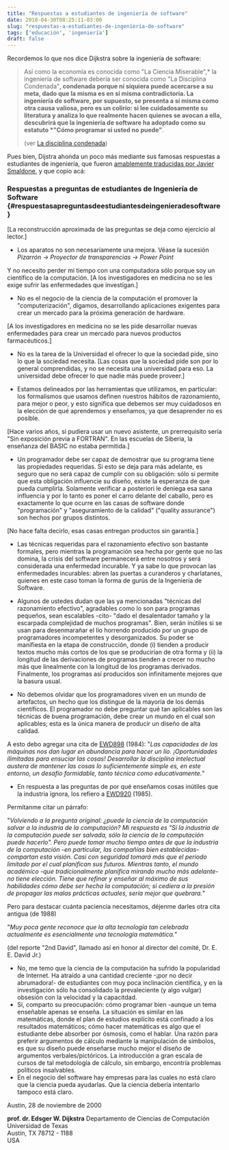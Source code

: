```yaml
---
title: "Respuestas a estudiantes de ingeniería de software"
date: 2010-04-30T08:25:11-03:00
slug: "respuestas-a-estudiantes-de-ingeniería-de-software"
tags: ['educación', 'ingeniería']
draft: false
---
```


Recordemos lo que nos dice Dijkstra sobre la ingeniería de software:

> Así como la economía es conocida como "La Ciencia Miserable",\* la
> ingeniería de software debería ser conocida como "La Disciplina
> Condenada"**, condenada porque ni siquiera puede acercarse a su meta,
> dado que la misma es en sí misma contradictoria. La ingeniería de
> software, por supuesto, se presenta a sí misma como otra causa
> valiosa, pero es un colirio: si lee cuidadosamente su literatura y
> analiza lo que realmente hacen quienes se avocan a ella, descubrirá
> que la ingeniería de software ha adoptado como su estatuto \*"Cómo
> programar si usted no puede"**.
>
> (ver [La disciplina
> condenada](/blog/2010/01/la-disciplina-condenada.html))

Pues bien, Dijstra ahonda un poco más mediante sus famosas respuestas a
estudiantes de ingeniería, que fueron [amablemente traducidas por Javier
Smaldone](http://blog.smaldone.com.ar/2006/12/24/citas-de-dijkstra/), y
que copio acá:

### Respuestas a preguntas de estudiantes de Ingeniería de Software {#respuestasapreguntasdeestudiantesdeingenieradesoftware}

[La reconstrucción aproximada de las preguntas se deja como ejercicio
al lector.]

-   Los aparatos no son necesariamente una mejora. Véase la sucesión
*Pizarrón -> Proyector de transparencias -> Power Point*

Y no necesito perder mi tiempo con una computadora sólo porque soy un
científico de la computación. [A los investigadores en medicina no se
les exige sufrir las enfermedades que investigan.] 

* No es el negocio
de la ciencia de la computación el promover la "computerización",
digamos, desarrollando aplicaciones exigentes para crear un mercado para
la próxima generación de hardware. 

[A los investigadores en medicina no
se les pide desarrollar nuevas enfermedades para crear un mercado para
nuevos productos farmacéuticos.] 

* No es la tarea de la Universidad el
ofrecer lo que la sociedad pide, sino lo que la sociedad necesita. 
[Las cosas que la sociedad pide son por lo general comprendidas, y no se
necesita una universidad para eso. La universidad debe ofrecer lo que
nadie más puede proveer.] 

* Estamos delineados por las herramientas
que utilizamos, en particular: los formalismos que usamos definen
nuestros hábitos de razonamiento, para mejor o peor, y esto significa
que debemos ser muy cuidadosos en la elección de qué aprendemos y
enseñamos, ya que desaprender no es posible. 

[Hace varios años, si
pudiera usar un nuevo asistente, un prerrequisito sería "Sin exposición
previa a FORTRAN". En las escuelas de Siberia, la enseñanza del BASIC
no estaba permitida.] 

* Un programador debe ser capaz de demostrar que
su programa tiene las propiedades requeridas. Si esto se deja para más
adelante, es seguro que no será capaz de cumplir con su obligación: sólo
si permite que esta obligación influencie su diseño, existe la esperanza
de que pueda cumplirla. Solamente verificar a posteriori le deniega esa
sana influencia y por lo tanto es poner el carro delante del caballo,
pero es exactamente lo que ocurre en las casas de software donde
"programación" y "aseguramiento de la calidad" ("quality
assurance") son hechos por grupos distintos. 

[No hace falta decirlo,
esas casas entregan productos sin garantía.] 

* Las técnicas requeridas
para el razonamiento efectivo son bastante formales, pero mientras la
programación sea hecha por gente que no las domina, la crisis del
software permanecerá entre nosotros y será considerada una enfermedad
incurable. Y ya sabe lo que provocan las enfermedades incurables: abren
las puertas a curanderos y charlatanes, quienes en este caso toman la
forma de gurús de la Ingeniería de Software. 

* Algunos de ustedes dudan
que las ya mencionadas "técnicas del razonamiento efectivo",
agradables como lo son para programas pequeños, sean escalables -cito-
"dado el desalentador tamaño y la escarpada complejidad de muchos
programas". Bien, serán inútiles si se usan para desenmarañar el lío
horrendo producido por un grupo de programadores incompetentes y
desorganizados. Su poder se manifiesta en la etapa de construcción,
donde (i) tienden a producir textos mucho más cortos de los que se
producirían de otra forma y (ii) la longitud de las derivaciones de
programas tienden a crecer no mucho más que linealmente con la longitud
de los programas derivados. Finalmente, los programas así producidos son
infinitamente mejores que la basura usual. 

* No debemos olvidar que los
programadores viven en un mundo de artefactos, un hecho que los
distingue de la mayoría de los demás científicos. El programador no debe
preguntar qué tan aplicables son las técnicas de buena programación,
debe crear un mundo en el cual son aplicables; esta es la única manera
de producir un diseño de alta calidad. 

A esto debo agregar una cita de [EWD898](http://www.cs.utexas.edu/users/EWD/transcriptions/EWD08xx/EWD898.html)
(1984): "*Las capacidades de las máquinas nos dan lugar en abundancia
para hacer un lío. ¡Oportunidades ilimitadas para ensuciar las cosas!
Desarrollar la disciplina intelectual austera de mantener las cosas lo
suficientemente simple es, en este entorno, un desafío formidable, tanto
técnica como educativamente.*"

* En respuesta a las preguntas de por qué enseñamos cosas inútiles que
la industria ignora, los refiero a [EWD920](http://www.cs.utexas.edu/users/EWD/ewd09xx/EWD920.PDF) (1985).

Permítanme citar un párrafo:

"*Volviendo a la pregunta original: ¿puede la ciencia de la computación
salvar a la industria de la computación? Mi respuesta es "Si la
industria de la computación puede ser salvada, sólo la ciencia de la
computación puede hacerlo". Pero puede tomar mucho tiempo antes de que
la industria de la computación -en particular, las compañías bien
establecidas- compartan esta visión. Casi con seguridad tomará más que
el periodo limitado por el cual planifican sus futuros. Mientras tanto,
el mundo académico -que tradicionalmente planifica mirando mucho más
adelante- no tiene elección. Tiene que refinar y enseñar al máximo de sus habilidades cómo debe ser
hecha la computación; si cediera a la presión de propagar las malas
prácticas actuales, sería mejor que quebrara.*"

Pero para destacar cuánta paciencia necesitamos, déjenme darles otra
cita antigua (de 1988)

"*Muy poca gente reconoce que la alta tecnología tan celebrada
actualmente es esencialmente una tecnología matemática.*"

(del reporte "2nd David", llamado así en honor al director del comité,
Dr. E. E. David Jr.)

-   No, me temo que la ciencia de la computación ha sufrido la
    popularidad de Internet. Ha atraído a una cantidad creciente -¡por
    no decir abrumadora!- de estudiantes con muy poca inclinación
    científica, y en la investigación sólo ha consolidado la
    prevaleciente (y algo vulgar) obsesión con la velocidad y la
    capacitdad.
-   Si, comparto su preocupación: cómo programar bien -aunque un tema
    enseñable apenas se enseña. La situación es similar en las
    matemáticas, donde el plan de estudios explícito está confinado a
    los resultados matemáticos; cómo hacer matemáticas es algo que el
    estudiante debe absorber por ósmosis, como el hablar. Una razón para
    preferir argumentos de cálculo mediante la manipulación de símbolos,
    es que su diseño puede enseñarse mucho mejor el diseño de argumentos
    verbales/pictóricos. La introducción a gran escala de cursos de tal
    metodología de cálculo, sin embargo, encontría problemas políticos
    insalvables.
-   En el negocio del software hay empresas para las cuales no está
    claro que la ciencia pueda ayudarlas. Que la ciencia debería
    intentarlo tampoco está claro.

Austin, 28 de noviembre de 2000

**prof. dr. Edsger W. Dijkstra** Departamento de Ciencias de
Computación\
Universidad de Texas\
Austin, TX 78712 - 1188\
USA
